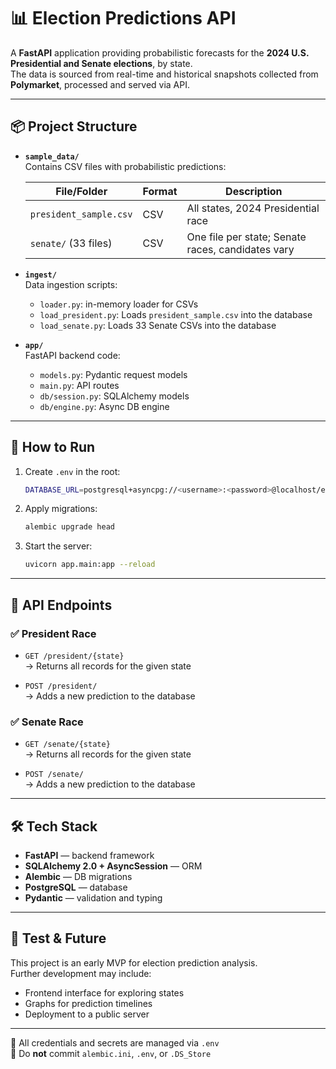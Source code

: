 # 📊 Election Predictions API

A **FastAPI** application providing probabilistic forecasts for the **2024 U.S. Presidential and Senate elections**, by state.  
The data is sourced from real-time and historical snapshots collected from **Polymarket**, processed and served via API.

---

## 📦 Project Structure

- **`sample_data/`**  
  Contains CSV files with probabilistic predictions:

  | File/Folder                         | Format | Description |
  |-------------------------------------|--------|-------------|
  | `president_sample.csv`              | CSV    | All states, 2024 Presidential race |
  | `senate/` (33 files)                | CSV    | One file per state; Senate races, candidates vary |

- **`ingest/`**  
  Data ingestion scripts:
  - `loader.py`: in-memory loader for CSVs
  - `load_president.py`: Loads `president_sample.csv` into the database
  - `load_senate.py`: Loads 33 Senate CSVs into the database

- **`app/`**  
  FastAPI backend code:
  - `models.py`: Pydantic request models
  - `main.py`: API routes
  - `db/session.py`: SQLAlchemy models
  - `db/engine.py`: Async DB engine

---

## 🚀 How to Run

1. Create `.env` in the root:

   ```bash
   DATABASE_URL=postgresql+asyncpg://<username>:<password>@localhost/election
   ```

2. Apply migrations:

   ```bash
   alembic upgrade head
   ```

3. Start the server:

   ```bash
   uvicorn app.main:app --reload
   ```

---

## 🔌 API Endpoints

### ✅ President Race

- `GET /president/{state}`  
  → Returns all records for the given state

- `POST /president/`  
  → Adds a new prediction to the database

### ✅ Senate Race

- `GET /senate/{state}`  
  → Returns all records for the given state

- `POST /senate/`  
  → Adds a new prediction to the database

---

## 🛠 Tech Stack

- **FastAPI** — backend framework
- **SQLAlchemy 2.0 + AsyncSession** — ORM
- **Alembic** — DB migrations
- **PostgreSQL** — database
- **Pydantic** — validation and typing

---

## 🧪 Test & Future

This project is an early MVP for election prediction analysis.  
Further development may include:
- Frontend interface for exploring states
- Graphs for prediction timelines
- Deployment to a public server

---

📂 All credentials and secrets are managed via `.env`  
🛑 Do **not** commit `alembic.ini`, `.env`, or `.DS_Store`
